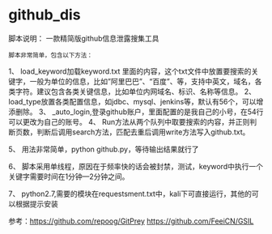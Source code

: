 # github_dis

脚本说明：
	一款精简版github信息泄露搜集工具

	脚本非常简单，包含以下方法：
1、	load_keyword加载keyword.txt 里面的内容，这个txt文件中放置要搜索的关键字，一般为单位的信息，比如”阿里巴巴”、“百度”、等，支持中英文，域名，各类字符。建议包含各类关键信息，比如单位内网域名、标识、名称等信息。
2、	load_type放置各类配置信息，如jdbc、mysql、jenkins等，默认有56个，可以增添删除。
3、	_auto_login,登录github账户，里面配置的是我自己的小号，在54行可以更改为自己的账号。
4、	Run方法从两个队列中取要搜索的内容，并正则判断页数，判断后调用search方法，匹配去重后调用write方法写入github.txt。

5、	用法非常简单，python github.py，等待输出结果就行了

6、	脚本采用单线程，原因在于频率快的话会被封禁，测试，keyword中执行一个关键字需要时间在1分钟—2分钟之间。

7、	python2.7,需要的模块在requestsment.txt中，kali下可直接运行，其他的可以根据提示安装

参考：https://github.com/repoog/GitPrey
	  https://github.com/FeeiCN/GSIL
